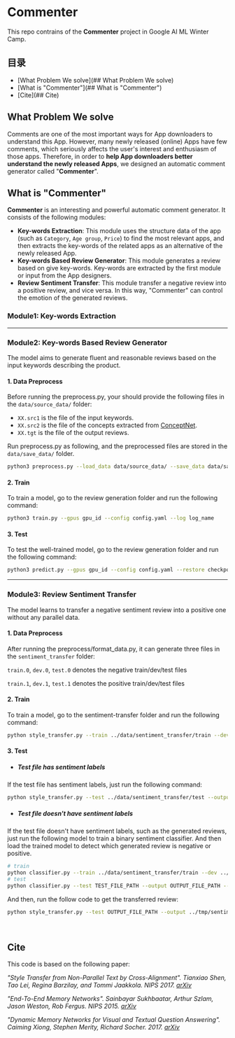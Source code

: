 # Commenter
This repo contrains of the **Commenter** project in Google AI ML Winter Camp.

## 目录

* [What Problem We solve](## What Problem We solve)
* [What is "Commenter"](## What is "Commenter")
* [Cite](## Cite)


## What Problem We solve
Comments are one of the most important ways for App downloaders to understand this App. However, many newly released (online) Apps have few comments, which seriously affects the user's interest and enthusiasm of those apps. Therefore, in order to **help App downloaders better understand the newly released Apps**, we designed an automatic comment generator called "**Commenter**".

## What is "Commenter"
**Commenter** is an interesting and powerful automatic comment generator. It consists of the following modules:
- **Key-words Extraction**: This module uses the structure data of the app (such as `Category`, `Age group`, `Price`) to find the most relevant apps, and then extracts the key-words of the related apps as an alternative of the newly released App. 
- **Key-words Based Review Generator**: This module generates a review based on give key-words. Key-words are extracted by the first module or input from the App designers.
- **Review Sentiment Transfer**: This module transfer a negative review into a positive review, and vice versa. In this way, "Commenter" can control the emotion of the generated reviews.

### Module1: Key-words Extraction

****************************************

### Module2: Key-words Based Review Generator
The model aims to generate fluent and reasonable reviews based on the input keywords describing the product.

#### 1. Data Preprocess
Before running the preprocess.py, your should provide the following files in the <code>data/source_data/</code> folder:

- <code>XX.src1</code> is the file of the input keywords.
- <code>XX.src2</code> is the file of the concepts extracted from [ConceptNet](http://conceptnet.io/). 
- <code>XX.tgt</code> is the file of the output reviews.

Run preprocess.py as following, and the preprocessed files are stored in the <code>data/save_data/</code> folder.
```bash
python3 preprocess.py --load_data data/source_data/ --save_data data/save_data/
```

#### 2. Train
To train a model, go to the review generation folder and run the following command:
```bash
python3 train.py --gpus gpu_id --config config.yaml --log log_name 
```

#### 3. Test
To test the well-trained model, go to the review generation folder and run the following command:
```bash
python3 predict.py --gpus gpu_id --config config.yaml --restore checkpoint_path --log log_name 
```

****************************************

### Module3: Review Sentiment Transfer

The model learns to transfer a negative sentiment review into a positive one without any parallel data.

#### 1. Data Preprocess
After running the preprocess/format_data.py, it can generate three files in the <code>sentiment_transfer</code> folder:

<code>train.0</code>, <code>dev.0</code>, <code>test.0</code> denotes the negative train/dev/test files

<code>train.1</code>, <code>dev.1</code>, <code>test.1</code> denotes the positive train/dev/test files
<br>

#### 2. Train

To train a model, go to the sentiment-transfer folder and run the following command:
```bash
python style_transfer.py --train ../data/sentiment_transfer/train --dev ../data/sentiment_transfer/dev --output ../tmp/sentiment.dev --vocab ../tmp/google.vocab --model ../tmp/model
```

#### 3. Test

- ##### Test file has sentiment labels
If the test file has sentiment labels, just run the following command:
```bash
python style_transfer.py --test ../data/sentiment_transfer/test --output ../tmp/sentiment_transfer.test --vocab ../tmp/google.vocab --model ../tmp/model --load_model true
```

- ##### Test file doesn't have sentiment labels
If the test file doesn't have sentiment labels, such as the generated reviews, just run the following model to train a binary sentiment classifier. And then load the trained model to detect which generated review is negative or positive.
```bash
# train
python classifier.py --train ../data/sentiment_transfer/train --dev ../data/sentiment_transfer/dev --vocab ../tmp/google.vocab --model ../tmp/classifer-model 
# test
python classifier.py --test TEST_FILE_PATH --output OUTPUT_FILE_PATH --vocab ../tmp/google.vocab --model ../tmp/model --load_model true
```
And then, run the follow code to get the transferred review:
```bash
python style_transfer.py --test OUTPUT_FILE_PATH --output ../tmp/sentiment_transfer.test --vocab ../tmp/google.vocab --model ../tmp/model --load_model true
```

<br>

## Cite
This code is based on the following paper:

<i> "Style Transfer from Non-Parallel Text by Cross-Alignment". Tianxiao Shen, Tao Lei, Regina Barzilay, and Tommi Jaakkola. NIPS 2017. [arXiv](https://arxiv.org/abs/1705.09655) </i>

<i> "End-To-End Memory Networks". Sainbayar Sukhbaatar, Arthur Szlam, Jason Weston, Rob Fergus. NIPS 2015. [arXiv](https://arxiv.org/abs/1503.08895) </i>

<i> "Dynamic Memory Networks for Visual and Textual Question Answering". Caiming Xiong, Stephen Merity, Richard Socher. 2017. [arXiv](https://arxiv.org/abs/1603.01417) </i>
